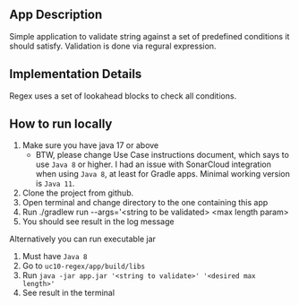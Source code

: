 ## App Description

Simple application to validate string against a set of predefined conditions it
should satisfy. Validation is done via regural expression.

## Implementation Details

Regex uses a set of lookahead blocks to check all conditions.

## How to run locally

1. Make sure you have java 17 or above
    * BTW, please change Use Case instructions document, which says to use `Java 8` or higher.
      I had an issue with SonarCloud integration when using `Java 8`, at least for Gradle apps. Minimal working version
      is `Java 11`.
2. Clone the project from github.
3. Open terminal and change directory to the one containing this app
4. Run ./gradlew run --args='\<string to be validated> \<max length param>
5. You should see result in the log message

Alternatively you can run executable jar

1. Must have `Java 8`
2. Go to `uc10-regex/app/build/libs`
3. Run `java -jar app.jar '<string to validate>' '<desired max length>'`
4. See result in the terminal